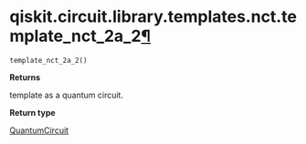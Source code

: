 # qiskit.circuit.library.templates.nct.template\_nct\_2a\_2[¶](#qiskit-circuit-library-templates-nct-template-nct-2a-2 "Permalink to this headline")

<span id="undefined" />

`template_nct_2a_2()`

**Returns**

template as a quantum circuit.

**Return type**

[QuantumCircuit](qiskit.circuit.QuantumCircuit#qiskit.circuit.QuantumCircuit "qiskit.circuit.QuantumCircuit")

